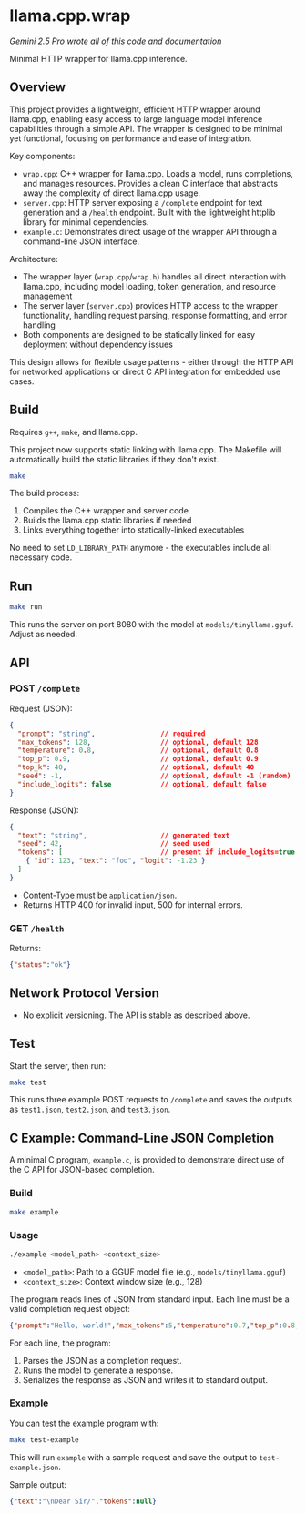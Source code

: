 # llama.cpp.wrap

_Gemini 2.5 Pro wrote all of this code and documentation_

Minimal HTTP wrapper for llama.cpp inference.

## Overview

This project provides a lightweight, efficient HTTP wrapper around llama.cpp, enabling easy access to large language model inference capabilities through a simple API. The wrapper is designed to be minimal yet functional, focusing on performance and ease of integration.

Key components:

- `wrap.cpp`: C++ wrapper for llama.cpp. Loads a model, runs completions, and manages resources. Provides a clean C interface that abstracts away the complexity of direct llama.cpp usage.
- `server.cpp`: HTTP server exposing a `/complete` endpoint for text generation and a `/health` endpoint. Built with the lightweight httplib library for minimal dependencies.
- `example.c`: Demonstrates direct usage of the wrapper API through a command-line JSON interface.

Architecture:
- The wrapper layer (`wrap.cpp`/`wrap.h`) handles all direct interaction with llama.cpp, including model loading, token generation, and resource management
- The server layer (`server.cpp`) provides HTTP access to the wrapper functionality, handling request parsing, response formatting, and error handling
- Both components are designed to be statically linked for easy deployment without dependency issues

This design allows for flexible usage patterns - either through the HTTP API for networked applications or direct C API integration for embedded use cases.

## Build

Requires `g++`, `make`, and llama.cpp.

This project now supports static linking with llama.cpp. The Makefile will automatically build the static libraries if they don't exist.

```sh
make
```

The build process:
1. Compiles the C++ wrapper and server code
2. Builds the llama.cpp static libraries if needed
3. Links everything together into statically-linked executables

No need to set `LD_LIBRARY_PATH` anymore - the executables include all necessary code.

## Run

```sh
make run
```
This runs the server on port 8080 with the model at `models/tinyllama.gguf`. Adjust as needed.

## API

### POST `/complete`

Request (JSON):

```json
{
  "prompt": "string",                // required
  "max_tokens": 128,                 // optional, default 128
  "temperature": 0.8,                // optional, default 0.8
  "top_p": 0.9,                      // optional, default 0.9
  "top_k": 40,                       // optional, default 40
  "seed": -1,                        // optional, default -1 (random)
  "include_logits": false            // optional, default false
}
```

Response (JSON):

```json
{
  "text": "string",                  // generated text
  "seed": 42,                        // seed used
  "tokens": [                        // present if include_logits=true
    { "id": 123, "text": "foo", "logit": -1.23 }
  ]
}
```

- Content-Type must be `application/json`.
- Returns HTTP 400 for invalid input, 500 for internal errors.

### GET `/health`

Returns:

```json
{"status":"ok"}
```

## Network Protocol Version

- No explicit versioning. The API is stable as described above.

## Test

Start the server, then run:

```sh
make test
```

This runs three example POST requests to `/complete` and saves the outputs as `test1.json`, `test2.json`, and `test3.json`.

## C Example: Command-Line JSON Completion

A minimal C program, `example.c`, is provided to demonstrate direct use of the C API for JSON-based completion.

### Build

```sh
make example
```

### Usage

```sh
./example <model_path> <context_size>
```

- `<model_path>`: Path to a GGUF model file (e.g., `models/tinyllama.gguf`)
- `<context_size>`: Context window size (e.g., 128)

The program reads lines of JSON from standard input. Each line must be a valid completion request object:

```json
{"prompt":"Hello, world!","max_tokens":5,"temperature":0.7,"top_p":0.8,"top_k":30,"seed":42,"include_logits":false}
```

For each line, the program:
1. Parses the JSON as a completion request.
2. Runs the model to generate a response.
3. Serializes the response as JSON and writes it to standard output.

### Example

You can test the example program with:

```sh
make test-example
```

This will run `example` with a sample request and save the output to `test-example.json`.

Sample output:

```json
{"text":"\nDear Sir/","tokens":null}
```
